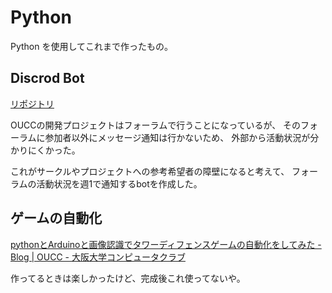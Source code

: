 
# Python

Python を使用してこれまで作ったもの。

## Discrod Bot

[リポジトリ](https://github.com/MrMocchy/RasPiDiscordBot)

OUCCの開発プロジェクトはフォーラムで行うことになっているが、
そのフォーラムに参加者以外にメッセージ通知は行かないため、
外部から活動状況が分かりにくかった。

これがサークルやプロジェクトへの参考希望者の障壁になると考えて、
フォーラムの活動状況を週1で通知するbotを作成した。

## ゲームの自動化

[pythonとArduinoと画像認識でタワーディフェンスゲームの自動化をしてみた - Blog | OUCC - 大阪大学コンピュータクラブ](https://oucc.github.io/blog/articles/901/)

作ってるときは楽しかったけど、完成後これ使ってないや。
